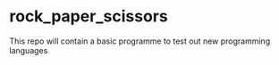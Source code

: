 # rock_paper_scissors
This repo will contain a basic programme to test out new programming languages
